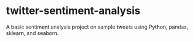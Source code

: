 # twitter-sentiment-analysis
A basic sentiment analysis project on sample tweets using Python, pandas, sklearn, and seaborn.
